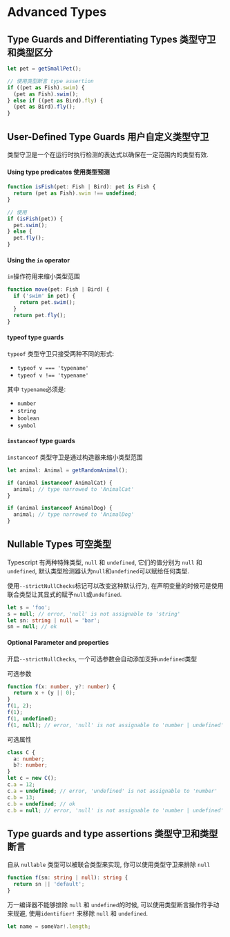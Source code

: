 # Advanced Types

## Type Guards and Differentiating Types 类型守卫和类型区分

```typescript
let pet = getSmallPet();

// 使用类型断言 type assertion
if ((pet as Fish).swim) {
  (pet as Fish).swim();
} else if ((pet as Bird).fly) {
  (pet as Bird).fly();
}
```

## User-Defined Type Guards 用户自定义类型守卫

类型守卫是一个在运行时执行检测的表达式以确保在一定范围内的类型有效.

#### Using type predicates 使用类型预测

```typescript
function isFish(pet: Fish | Bird): pet is Fish {
  return (pet as Fish).swim !== undefined;
}

// 使用
if (isFish(pet)) {
  pet.swim();
} else {
  pet.fly();
}
```

#### Using the `in` operator

`in`操作符用来缩小类型范围

```typescript
function move(pet: Fish | Bird) {
  if ('swim' in pet) {
    return pet.swim();
  }
  return pet.fly();
}
```

#### typeof type guards

`typeof` 类型守卫只接受两种不同的形式:

- `typeof v === 'typename'`
- `typeof v !== 'typename'`

其中 `typename`必须是:

- `number`
- `string`
- `boolean`
- `symbol`

#### `instanceof` type guards

`instanceof` 类型守卫是通过构造器来缩小类型范围

```typescript
let animal: Animal = getRandomAnimal();

if (animal instanceof AnimalCat) {
  animal; // type narrowed to 'AnimalCat'
}

if (animal instanceof AnimalDog) {
  animal; // type narrowed to 'AnimalDog'
}
```

## Nullable Types 可空类型

Typescript 有两种特殊类型, `null` 和 `undefined`, 它们的值分别为 `null` 和 `undefined`, 默认类型检测器认为`null`和`undefined`可以赋给任何类型.

使用`--strictNullChecks`标记可以改变这种默认行为, 在声明变量的时候可是使用联合类型让其显式的赋予`null`或`undefined`.

```typescript
let s = 'foo';
s = null; // error, 'null' is not assignable to 'string'
let sn: string | null = 'bar';
sn = null; // ok
```

#### Optional Parameter and properties

开启`--strictNullChecks`, 一个可选参数会自动添加支持`undefined`类型

可选参数

```typescript
function f(x: number, y?: number) {
  return x + (y || 0);
}
f(1, 2);
f(1);
f(1, undefined);
f(1, null); // error, 'null' is not assignable to 'number | undefined'
```

可选属性

```typescript
class C {
  a: number;
  b?: number;
}
let c = new C();
c.a = 12;
c.a = undefined; // error, 'undefined' is not assignable to 'number'
c.b = 13;
c.b = undefined; // ok
c.b = null; // error, 'null' is not assignable to 'number | undefined'
```

## Type guards and type assertions 类型守卫和类型断言

自从 `nullable` 类型可以被联合类型来实现, 你可以使用类型守卫来排除 `null`

```typescript
function f(sn: string | null): string {
  return sn || 'default';
}
```

万一编译器不能够排除 `null` 和 `undefined`的时候, 可以使用类型断言操作符手动来规避, 使用`identifier!` 来移除 `null` 和 `undefined`.

```typescript
let name = someVar!.length;
```
